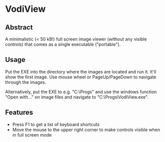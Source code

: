 ﻿# VodiView

## Abstract

A minimalistic (< 50 kB!) full screen image viewer (without any visible controls) that comes as a single executable ("portable").

## Usage

Put the EXE into the directory where the images are located and run it. It'll show the first image. Use mouse wheel or PageUp/PageDown to navigate through the images.

Alternatively, put the EXE to e.g. "C:\Progs" and use the windows function "Open with..." on image files and navigate to "C:\Progs\VodiView.exe".

## Features

* Press F1 to get a list of keyboard shortcuts
* Move the mouse to the upper right corner to make controls visible when in full screen mode
